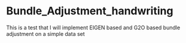 # Bundle_Adjustment_handwriting
This is a test that I will implement EIGEN based and G2O based bundle adjustment on a simple data set
